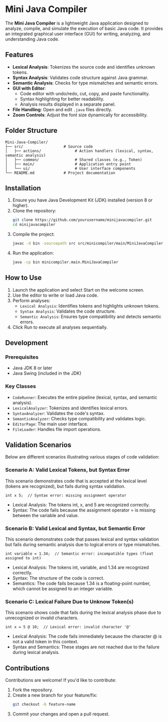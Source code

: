 # Mini Java Compiler

The **Mini Java Compiler** is a lightweight Java application designed to analyze, compile, and simulate the execution of basic Java code. It provides an integrated graphical user interface (GUI) for writing, analyzing, and understanding Java code.

## Features

- **Lexical Analysis**: Tokenizes the source code and identifies unknown tokens.
- **Syntax Analysis**: Validates code structure against Java grammar.
- **Semantic Analysis**: Checks for type mismatches and semantic errors.
- **GUI with Editor**:
  - Code editor with undo/redo, cut, copy, and paste functionality.
  - Syntax highlighting for better readability.
  - Analysis results displayed in a separate panel.
- **File Handling**: Open and edit `.java` files directly.
- **Zoom Controls**: Adjust the font size dynamically for accessibility.

## Folder Structure

```plaintext
Mini-Java-Compiler/
├── src/                  # Source code
│   ├── actions/               # Action handlers (lexical, syntax, semantic analysis)
│   ├── common/                # Shared classes (e.g., Token)
│   ├── main/                  # Application entry point
│   └── ui/                    # User interface components                 
└── README.md             # Project documentation
```

## Installation

1. Ensure you have Java Development Kit (JDK) installed (version 8 or higher).
2. Clone the repository:
   ```bash
   git clone https://github.com/yourusername/minijavacompiler.git
   cd minijavacompiler   
3. Compile the project:
   ```bash
   javac -d bin -sourcepath src src/minicompiler/main/MiniJavaCompiler.java
4. Run the application:
   ```bash
   java -cp bin minicompiler.main.MiniJavaCompiler

## How to Use

1. Launch the application and select Start on the welcome screen.
2. Use the editor to write or load Java code.
3. Perform analyses:
   - `Lexical Analysis`: Identifies tokens and highlights unknown tokens.
   - `Syntax Analysis`: Validates the code structure.
   - `Semantic Analysis`: Ensures type compatibility and detects semantic errors.
4. Click Run to execute all analyses sequentially.

## Development

### Prerequisites
  * Java JDK 8 or later
  * Java Swing (included in the JDK)
### Key Classes
  * `CodeRunner`: Executes the entire pipeline (lexical, syntax, and semantic analysis).
  * `LexicalAnalyzer`: Tokenizes and identifies lexical errors.
  * `SyntaxAnalyzer`: Validates the code's syntax.
  * `SemanticAnalyzer`: Checks type compatibility and validates logic.
  * `EditorPage`: The main user interface.
  * `FileLoader`: Handles file import operations.

## Validation Scenarios

Below are different scenarios illustrating various stages of code validation:

### Scenario A: Valid Lexical Tokens, but Syntax Error
This scenario demonstrates code that is accepted at the lexical level (tokens are recognized), but fails during syntax validation.

```plaintext
int x 5;  // Syntax error: missing assignment operator
```

  * Lexical Analysis: The tokens int, x, and 5 are recognized correctly.
  * Syntax: The code fails because the assignment operator = is missing between the variable and value.

### Scenario B: Valid Lexical and Syntax, but Semantic Error
This scenario demonstrates code that passes lexical and syntax validation but fails during semantic analysis due to logical errors or type mismatches.

```plaintext
int variable = 1.34;  // Semantic error: incompatible types (float assigned to int)
```

  * Lexical Analysis: The tokens int, variable, and 1.34 are recognized correctly.
  * Syntax: The structure of the code is correct.
  * Semantics: The code fails because 1.34 is a floating-point number, which cannot be assigned to an integer variable.

### Scenario C: Lexical Failure Due to Unknow Token(s)
This scenario shows code that fails during the lexical analysis phase due to unrecognized or invalid characters.

```plaintext
int x = 5 @ 10;  // Lexical error: invalid character '@'
```

  * Lexical Analysis: The code fails immediately because the character @ is not a valid token in this context.
  * Syntax and Semantics: These stages are not reached due to the failure during lexical analysis.

## Contributions

Contributions are welcome! If you'd like to contribute:

1. Fork the repository.
2. Create a new branch for your feature/fix:
   ```bash
   git checkout -b feature-name
3. Commit your changes and open a pull request.
